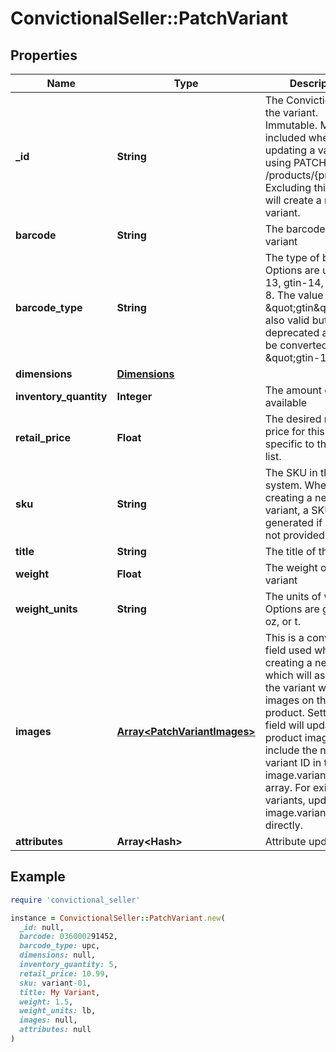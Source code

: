 # ConvictionalSeller::PatchVariant

## Properties

| Name | Type | Description | Notes |
| ---- | ---- | ----------- | ----- |
| **_id** | **String** | The Convictional ID of the variant. Immutable. Must be included when updating a variant using PATCH /products/{productId}. Excluding this field will create a new variant. | [optional] |
| **barcode** | **String** | The barcode of the variant | [optional] |
| **barcode_type** | **String** | The type of barcode. Options are upc, gtin-13, gtin-14, or ean-8. The value \&quot;gtin\&quot; is also valid but is deprecated and will be converted to \&quot;gtin-13\&quot;. | [optional] |
| **dimensions** | [**Dimensions**](.md) |  | [optional] |
| **inventory_quantity** | **Integer** | The amount of stock available | [optional] |
| **retail_price** | **Float** | The desired retail price for this SKU, specific to this price list. | [optional] |
| **sku** | **String** | The SKU in the seller system. When creating a new variant, a SKU will be generated if one is not provided. | [optional] |
| **title** | **String** | The title of the variant | [optional] |
| **weight** | **Float** | The weight of the variant | [optional] |
| **weight_units** | **String** | The units of weight. Options are g, kg, lb, oz, or t. | [optional] |
| **images** | [**Array&lt;PatchVariantImages&gt;**](PatchVariantImages.md) | This is a convenience field used when creating a new variant which will associate the variant with images on the product. Setting this field will update the product images to include the new variant ID in the image.variantIds array. For existing variants, update the image.variantIds field directly. | [optional] |
| **attributes** | **Array&lt;Hash&gt;** | Attribute updates. | [optional] |

## Example

```ruby
require 'convictional_seller'

instance = ConvictionalSeller::PatchVariant.new(
  _id: null,
  barcode: 036000291452,
  barcode_type: upc,
  dimensions: null,
  inventory_quantity: 5,
  retail_price: 10.99,
  sku: variant-01,
  title: My Variant,
  weight: 1.5,
  weight_units: lb,
  images: null,
  attributes: null
)
```

